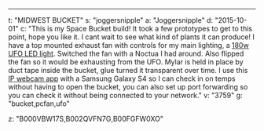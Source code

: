 ---
t: "MIDWEST BUCKET"
s: "joggersnipple"
a: "Joggersnipple"
d: "2015-10-01"
c: "This is my Space Bucket build! It took a few prototypes to get to this point, hope you like it. I cant wait to see what kind of plants it can produce! I have a top mounted exhaust fan with controls for my main lighting, a <a href='https://amzn.to/36NO5zr'>180w UFO LED light</a>. Switched the fan with a Noctua I had around. Also flipped the fan so it would be exhausting from the UFO. Mylar is held in place by duct tape inside the bucket, glue turned it transparent over time. I use this <a href='https://play.google.com/store/apps/details?id=com.pas.webcam'>IP webcam app</a> with a Samsung Galaxy S4 so I can check in on temps without having to open the bucket, you can also set up port forwarding so you can check it without being connected to your network."
v: "3759"
g: "bucket,pcfan,ufo"

z: "B000VBW17S,B002QVFN7G,B00FGFW0XO"
